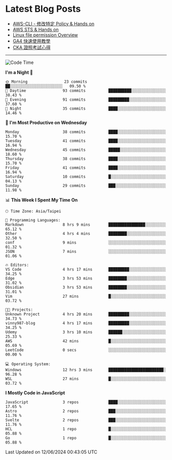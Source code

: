 # Latest Blog Posts
<!-- BLOG-POST-LIST:START -->
- [AWS-CLI - 修改特定 Policy &amp; Hands on](https://blog.vinny987.xyz/blog/2024/aws-cli-modify-a-specific-policy-hands-on/)
- [AWS STS &amp; Hands on](https://blog.vinny987.xyz/blog/2024/aws-sts-hands-on/)
- [Linux file permission Overview](https://blog.vinny987.xyz/blog/2024/linux-file-permission-overview/)
- [GA4 快速使用教學](https://blog.vinny987.xyz/blog/2024/quick-guide-to-using-ga4/)
- [CKA 證照考試心得](https://blog.vinny987.xyz/blog/2024/my-experience-taking-the-cka-certification-exam/)
<!-- BLOG-POST-LIST:END -->

---

<!--START_SECTION:waka-->
![Code Time](http://img.shields.io/badge/Code%20Time-214%20hrs%2047%20mins-blue)

**I'm a Night 🦉** 

```text
🌞 Morning                23 commits          ██░░░░░░░░░░░░░░░░░░░░░░░   09.50 % 
🌆 Daytime                93 commits          ██████████░░░░░░░░░░░░░░░   38.43 % 
🌃 Evening                91 commits          █████████░░░░░░░░░░░░░░░░   37.60 % 
🌙 Night                  35 commits          ████░░░░░░░░░░░░░░░░░░░░░   14.46 % 
```
📅 **I'm Most Productive on Wednesday** 

```text
Monday                   38 commits          ████░░░░░░░░░░░░░░░░░░░░░   15.70 % 
Tuesday                  41 commits          ████░░░░░░░░░░░░░░░░░░░░░   16.94 % 
Wednesday                45 commits          █████░░░░░░░░░░░░░░░░░░░░   18.60 % 
Thursday                 38 commits          ████░░░░░░░░░░░░░░░░░░░░░   15.70 % 
Friday                   41 commits          ████░░░░░░░░░░░░░░░░░░░░░   16.94 % 
Saturday                 10 commits          █░░░░░░░░░░░░░░░░░░░░░░░░   04.13 % 
Sunday                   29 commits          ███░░░░░░░░░░░░░░░░░░░░░░   11.98 % 
```


📊 **This Week I Spent My Time On** 

```text
🕑︎ Time Zone: Asia/Taipei

💬 Programming Languages: 
Markdown                 8 hrs 9 mins        ████████████████░░░░░░░░░   65.12 % 
Other                    4 hrs 4 mins        ████████░░░░░░░░░░░░░░░░░   32.50 % 
conf                     9 mins              ░░░░░░░░░░░░░░░░░░░░░░░░░   01.32 % 
JSON                     7 mins              ░░░░░░░░░░░░░░░░░░░░░░░░░   01.06 % 

🔥 Editors: 
VS Code                  4 hrs 17 mins       █████████░░░░░░░░░░░░░░░░   34.25 % 
Edge                     3 hrs 53 mins       ████████░░░░░░░░░░░░░░░░░   31.02 % 
Obsidian                 3 hrs 53 mins       ████████░░░░░░░░░░░░░░░░░   31.01 % 
Vim                      27 mins             █░░░░░░░░░░░░░░░░░░░░░░░░   03.72 % 

🐱‍💻 Projects: 
Unknown Project          4 hrs 20 mins       █████████░░░░░░░░░░░░░░░░   34.73 % 
vinny987-blog            4 hrs 17 mins       █████████░░░░░░░░░░░░░░░░   34.25 % 
Udemy                    3 hrs 10 mins       ██████░░░░░░░░░░░░░░░░░░░   25.33 % 
AWS                      42 mins             █░░░░░░░░░░░░░░░░░░░░░░░░   05.69 % 
LeetCode                 0 secs              ░░░░░░░░░░░░░░░░░░░░░░░░░   00.00 % 

💻 Operating System: 
Windows                  12 hrs 3 mins       ████████████████████████░   96.28 % 
WSL                      27 mins             █░░░░░░░░░░░░░░░░░░░░░░░░   03.72 % 
```

**I Mostly Code in JavaScript** 

```text
JavaScript               3 repos             ████░░░░░░░░░░░░░░░░░░░░░   17.65 % 
Astro                    2 repos             ███░░░░░░░░░░░░░░░░░░░░░░   11.76 % 
Svelte                   2 repos             ███░░░░░░░░░░░░░░░░░░░░░░   11.76 % 
HCL                      1 repo              █░░░░░░░░░░░░░░░░░░░░░░░░   05.88 % 
Go                       1 repo              █░░░░░░░░░░░░░░░░░░░░░░░░   05.88 % 
```




 Last Updated on 12/06/2024 00:43:05 UTC
<!--END_SECTION:waka-->

<!--
**vincent97277/vincent97277** is a ✨ _special_ ✨ repository because its `README.md` (this file) appears on your GitHub profile.

Here are some ideas to get you started:

- 🔭 I’m currently working on ...
- 🌱 I’m currently learning ...
- 👯 I’m looking to collaborate on ...
- 🤔 I’m looking for help with ...
- 💬 Ask me about ...
- 📫 How to reach me: ...
- 😄 Pronouns: ...
- ⚡ Fun fact: ...
-->
